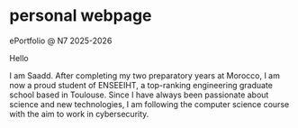 # personal webpage
ePortfolio @ N7 2025-2026

Hello

I am Saadd. After completing my two preparatory years at Morocco, I am now a proud student of ENSEEIHT, a top-ranking engineering graduate school based in Toulouse. Since I have always been passionate about science and new technologies, I am following the computer science course with the aim to work in cybersecurity.
